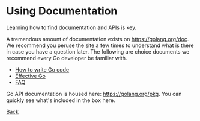 # Using Documentation

Learning how to find documentation and APIs is key.

A tremendous amount of documentation exists on https://golang.org/doc. We recommend you peruse the site a few times to understand what is there in case you have a question later. The following are choice documents we recommend every Go developer be familiar with.
- [How to write Go code](https://golang.org/doc/code.html)
- [Effective Go](https://golang.org/doc/effective_go.html)
- [FAQ](https://golang.org/doc/faq)
  
Go API documentation is housed here: https://golang.org/pkg. You can quickly see what's included in the box here.

[Back](README.md)
